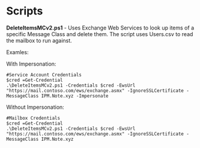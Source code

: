 # Scripts
**DeleteItemsMCv2.ps1** - Uses Exchange Web Services to look up items of a specific Message Class and delete them. The script uses Users.csv to read the mailbox to run against.

Examles:

With Impersonation:
```
#Service Account Credentials
$cred =Get-Credential
.\DeleteItemsMCv2.ps1 -Credentials $cred -EwsUrl "https://mail.contoso.com/ews/exchange.asmx" -IgnoreSSLCertificate -MessageClass IPM.Note.xyz -Impersonate
```

Without Impersonation:
```
#Mailbox Credentials
$cred =Get-Credential
.\DeleteItemsMCv2.ps1 -Credentials $cred -EwsUrl "https://mail.contoso.com/ews/exchange.asmx" -IgnoreSSLCertificate -MessageClass IPM.Note.xyz
```
